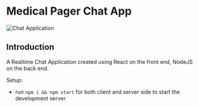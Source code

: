 # Medical Pager Chat App

![Chat Application](https://i.ibb.co/hsvcw4V/image.png)

## Introduction

A Realtime Chat Application created using React on the front end, NodeJS on the back end.

Setup:
- run ```npm i && npm start``` for both client and server side to start the development server
